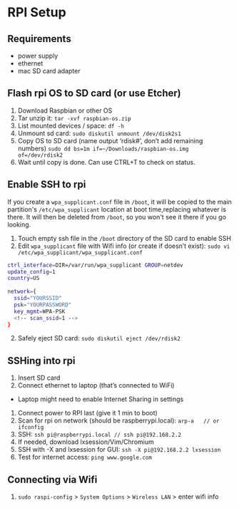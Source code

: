 # RPI Setup

## Requirements

- power supply
- ethernet
- mac SD card adapter

## Flash rpi OS to SD card (or use Etcher)
1. Download Raspbian or other OS
1. Tar unzip it: `tar -xvf raspbian-os.zip`
1. List mounted devices / space: `df -h`
1. Unmount sd card: `sudo diskutil unmount /dev/disk2s1`
1. Copy OS to SD card (name output ‘rdisk#’, don’t add remaining numbers)
`sudo dd bs=1m if=~/Downloads/raspbian-os.img of=/dev/rdisk2`
1. Wait until copy is done. Can use CTRL+T to check on status.

## Enable SSH to rpi
If you create a `wpa_supplicant.conf` file in `/boot`, it will be copied to the main partition's `/etc/wpa_supplicant` location at boot time,replacing whatever is there. It will then be deleted from `/boot`, so you won't see it there if you go looking.

1. Touch empty ssh file in the `/boot` directory of the SD card to enable SSH
2. Edit `wpa_supplicant` file with Wifi info (or create if doesn’t exist):
  `sudo vi /etc/wpa_supplicant/wpa_supplicant.conf`
  
  ```sh
  ctrl_interface=DIR=/var/run/wpa_supplicant GROUP=netdev
  update_config=1
  country=US
    
  network={
    ssid="YOURSSID"
    psk="YOURPASSWORD"
    key_mgmt=WPA-PSK
    <!-- scan_ssid=1 -->
  }
  ```
2. Safely eject SD card: `sudo diskutil eject /dev/rdisk2`

## SSHing into rpi
1. Insert SD card
1. Connect ethernet to laptop (that’s connected to WiFi)
  - Laptop might need to enable Internet Sharing in settings
1. Connect power to RPI last (give it 1 min to boot)
1. Scan for rpi on network (should be raspberrypi.local): `arp-a   // or ifconfig`
1. SSH: `ssh pi@raspberrypi.local // ѕѕh pi@192.168.2.2`
1. If needed, download lxsession/Vim/Chromium
1. SSH with -X and lxsession for GUI: `ѕѕh -X pi@192.168.2.2 lxѕеѕѕіоn`
1. Test for internet access: `ping www.google.com`

## Connecting via Wifi

1. `sudo raspi-config` > `System Options` > `Wireless LAN` > enter wifi info